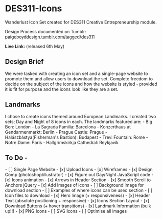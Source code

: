 # DES311-Icons
Wanderlust Icon Set created for DES311 Creative Entrepreneurship module.

Design Process documented on Tumblr: <a href="http://paigeboyddesign.tumblr.com/tagged/des311">paigeboyddesign.tumblr.com/tagged/des311</a>

<b>Live Link:</b> (released 6th May)


<h2>Design Brief </h2>
We were tasked with creating an icon set and a single-page website to promote them and allow users to download the set. Complete freedom to decide on the subject of the icons and how the website is styled - provided it is fit for purpose and the icons look like they are a set.


<h2>Landmarks</h2>
I chose to create icons themed around European Landmarks. I created two sets; Day and Night of 8 icons in each.
The landmarks featured are:
- Big Ben: London
- La Sagrada Familia: Barcelona
- Konzerthaus at Gendarmenmarkt: Berlin
- Prague Castle: Prague
- Halászbástya(Fisherman's Bastion): Budapest
- Trevi Fountain: Rome
- Notre Dame: Paris
- Hallgrímskirkja Cathedral: Reykjavik
 

<h2>To Do - </h2>
- [ ] Single Page Website
- [x] Upload Icons
- [x] Wireframes
- [x] Design Comp (photoshop/illustrator)
- [x] Figure out Day/Night JavaScript code
- [x] Icons animation
- [x] Arrows in Header Section
- [x] Smooth Scroll to Anchors jQuery
- [x] Add Images of icons
- [ ] Background image for download section
- [ ] Examples of where icons can be used section
- [ ] Icon files to download
- [x] Hero Image (+ responsiveness)
- [x] Header Text (absolute positioning + responsive)
- [x] Icons Section Layout
- [x] Download Buttons (+ hover transitions)
- [x] Landmark Information (bulk up!!)
- [x] PNG Icons
- [ ] SVG Icons
- [ ] Optimise all images


